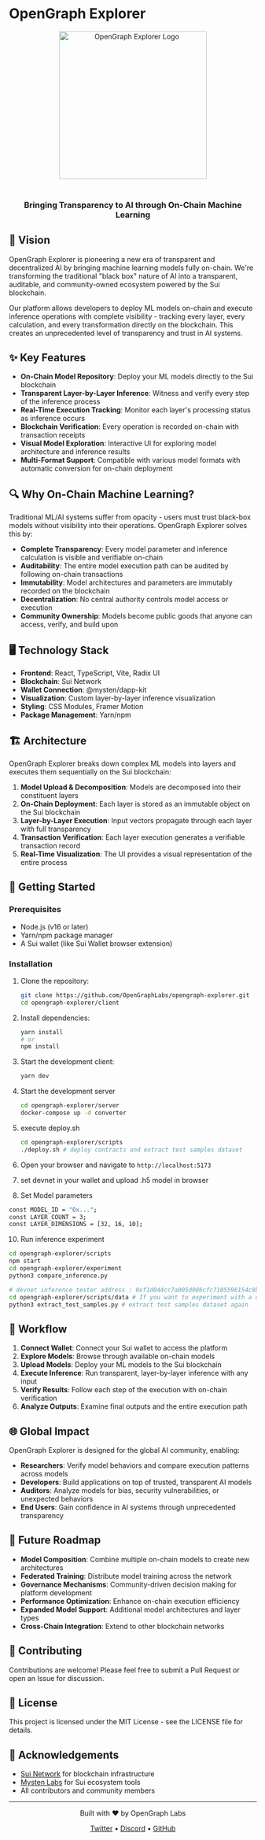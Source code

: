 # OpenGraph Explorer

<div align="center">
  <img src="./client/src/assets/logo/logo_name.png" alt="OpenGraph Explorer Logo" width="300" style="margin-bottom: 20px" />
  <h3>Bringing Transparency to AI through On-Chain Machine Learning</h3>
</div>

## 🌟 Vision

OpenGraph Explorer is pioneering a new era of transparent and decentralized AI by bringing machine learning models fully on-chain. We're transforming the traditional "black box" nature of AI into a transparent, auditable, and community-owned ecosystem powered by the Sui blockchain.

Our platform allows developers to deploy ML models on-chain and execute inference operations with complete visibility - tracking every layer, every calculation, and every transformation directly on the blockchain. This creates an unprecedented level of transparency and trust in AI systems.

## ✨ Key Features

- **On-Chain Model Repository**: Deploy your ML models directly to the Sui blockchain
- **Transparent Layer-by-Layer Inference**: Witness and verify every step of the inference process
- **Real-Time Execution Tracking**: Monitor each layer's processing status as inference occurs
- **Blockchain Verification**: Every operation is recorded on-chain with transaction receipts
- **Visual Model Exploration**: Interactive UI for exploring model architecture and inference results
- **Multi-Format Support**: Compatible with various model formats with automatic conversion for on-chain deployment

## 🔍 Why On-Chain Machine Learning?

Traditional ML/AI systems suffer from opacity - users must trust black-box models without visibility into their operations. OpenGraph Explorer solves this by:

- **Complete Transparency**: Every model parameter and inference calculation is visible and verifiable on-chain
- **Auditability**: The entire model execution path can be audited by following on-chain transactions
- **Immutability**: Model architectures and parameters are immutably recorded on the blockchain
- **Decentralization**: No central authority controls model access or execution
- **Community Ownership**: Models become public goods that anyone can access, verify, and build upon

## 🖥️ Technology Stack

- **Frontend**: React, TypeScript, Vite, Radix UI
- **Blockchain**: Sui Network
- **Wallet Connection**: @mysten/dapp-kit
- **Visualization**: Custom layer-by-layer inference visualization
- **Styling**: CSS Modules, Framer Motion
- **Package Management**: Yarn/npm

## 🏗️ Architecture

OpenGraph Explorer breaks down complex ML models into layers and executes them sequentially on the Sui blockchain:

1. **Model Upload & Decomposition**: Models are decomposed into their constituent layers
2. **On-Chain Deployment**: Each layer is stored as an immutable object on the Sui blockchain
3. **Layer-by-Layer Execution**: Input vectors propagate through each layer with full transparency
4. **Transaction Verification**: Each layer execution generates a verifiable transaction record
5. **Real-Time Visualization**: The UI provides a visual representation of the entire process

## 🚀 Getting Started

### Prerequisites

- Node.js (v16 or later)
- Yarn/npm package manager
- A Sui wallet (like Sui Wallet browser extension)

### Installation

1. Clone the repository:
   ```bash
   git clone https://github.com/OpenGraphLabs/opengraph-explorer.git
   cd opengraph-explorer/client
   ```

2. Install dependencies:
   ```bash
   yarn install
   # or
   npm install
   ```

3. Start the development client:
   ```bash
   yarn dev
   ```

5. Start the development server
   ```bash
   cd opengraph-explorer/server
   docker-compose up -d converter
   ```

6. execute deploy.sh
   ```bash
   cd opengraph-explorer/scripts
   ./deploy.sh # deploy contracts and extract test samples dataset
   ```

7. Open your browser and navigate to `http://localhost:5173` 

8. set devnet in your wallet and upload .h5 model in browser

9. Set Model parameters
  ```bash
  const MODEL_ID = "0x...";
  const LAYER_COUNT = 3;
  const LAYER_DIMENSIONS = [32, 16, 10]; 
  ```

10. Run inference experiment
  ```bash
  cd opengraph-explorer/scripts
  npm start
  cd opengraph-explorer/experiment
  python3 compare_inference.py

  # devnet inference tester address : 0xf1d044cc7a005d086cfc7105596154c8b60734b532eaf35efbd8bc82a3af8edc
  cd opengraph-explorer/scripts/data # If you want to experiment with a different test dataset
  python3 extract_test_samples.py # extract test samples dataset again
  ```

## 🔄 Workflow

1. **Connect Wallet**: Connect your Sui wallet to access the platform
2. **Explore Models**: Browse through available on-chain models
3. **Upload Models**: Deploy your ML models to the Sui blockchain
4. **Execute Inference**: Run transparent, layer-by-layer inference with any input
5. **Verify Results**: Follow each step of the execution with on-chain verification
6. **Analyze Outputs**: Examine final outputs and the entire execution path

## 🌐 Global Impact

OpenGraph Explorer is designed for the global AI community, enabling:

- **Researchers**: Verify model behaviors and compare execution patterns across models
- **Developers**: Build applications on top of trusted, transparent AI models
- **Auditors**: Analyze models for bias, security vulnerabilities, or unexpected behaviors
- **End Users**: Gain confidence in AI systems through unprecedented transparency

## 🔮 Future Roadmap

- **Model Composition**: Combine multiple on-chain models to create new architectures
- **Federated Training**: Distribute model training across the network
- **Governance Mechanisms**: Community-driven decision making for platform development
- **Performance Optimization**: Enhance on-chain execution efficiency
- **Expanded Model Support**: Additional model architectures and layer types
- **Cross-Chain Integration**: Extend to other blockchain networks


## 🤝 Contributing

Contributions are welcome! Please feel free to submit a Pull Request or open an Issue for discussion.

## 📄 License

This project is licensed under the MIT License - see the LICENSE file for details.

## 🙏 Acknowledgements

- [Sui Network](https://sui.io/) for blockchain infrastructure
- [Mysten Labs](https://mystenlabs.com/) for Sui ecosystem tools
- All contributors and community members

---

<div align="center">
  <p>Built with ❤️ by OpenGraph Labs</p>
  <p>
    <a href="https://twitter.com/opengraphlabs">Twitter</a> •
    <a href="https://discord.gg/opengraphlabs">Discord</a> •
    <a href="https://github.com/opengraphlabs">GitHub</a>
  </p>
</div>
